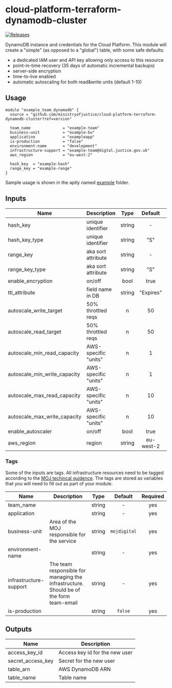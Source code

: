 # cloud-platform-terraform-dynamodb-cluster

[![Releases](https://img.shields.io/github/release/ministryofjustice/cloud-platform-terraform-dynamodb-cluster/all.svg?style=flat-square)](https://github.com/ministryofjustice/cloud-platform-terraform-dynamodb-cluster/releases)

DynamoDB instance and credentials for the Cloud Platform.
This module will create a "simple" (as opposed to a "global") table, with some safe defaults:
 - a dedicated IAM user and API key allowing only access to this resource
 - point-in-time recovery (35 days of automatic incremental backups)
 - server-side encryption
 - time-to-live enabled
 - automatic autoscaling for both read&write units (default 1-10)

## Usage

```hcl
module "example_team_dynamodb" {
  source = "github.com/ministryofjustice/cloud-platform-terraform-dynamodb-cluster?ref=version"

  team_name              = "example-team"
  business-unit          = "example-bu"
  application            = "exampleapp"
  is-production          = "false"
  environment-name       = "development"
  infrastructure-support = "example-team@digtal.justice.gov.uk"
  aws_region             = "eu-west-2"

  hash_key  = "example-hash"
  range_key = "example-range"
}
```

Sample usage is shown in the aptly named [example](example) folder.

## Inputs

| Name | Description | Type | Default | Required |
|------|-------------|:----:|:-----:|:-----:|
| hash_key |  unique identifier | string | - | yes |
| hash_key_type |  unique identifier | string | "S" | no |
| range_key | aka sort attribute | string | - | yes |
| range_key_type | aka sort attribute | string | "S" | no |
| enable_encryption | on/off | bool | true | no |
| ttl_attribute | field name in DB | string | "Expires" | no |
| autoscale_write_target | 50% throttled reqs | n | 50 | no |
| autoscale_read_target | 50% throttled reqs | n | 50 | no |
| autoscale_min_read_capacity | AWS-specific "units" | n | 1 | no |
| autoscale_min_write_capacity | AWS-specific "units" | n | 1 | no |
| autoscale_max_read_capacity | AWS-specific "units" | n | 10 | no |
| autoscale_max_write_capacity | AWS-specific "units" | n | 10 | no |
| enable_autoscaler | on/off | bool | true | no |
| aws_region | region | string | eu-west-2 | no |



### Tags

Some of the inputs are tags. All infrastructure resources need to be tagged according to the [MOJ techincal guidence](https://ministryofjustice.github.io/technical-guidance/standards/documenting-infrastructure-owners/#documenting-owners-of-infrastructure). The tags are stored as variables that you will need to fill out as part of your module.

| Name | Description | Type | Default | Required |
|------|-------------|:----:|:-----:|:-----:|
| team_name |  | string | - | yes |
| application |  | string | - | yes |
| business-unit | Area of the MOJ responsible for the service | string | `mojdigital` | yes |
| environment-name |  | string | - | yes |
| infrastructure-support | The team responsible for managing the infrastructure. Should be of the form team-email | string | - | yes |
| is-production |  | string | `false` | yes |

## Outputs

| Name | Description |
|------|-------------|
| access_key_id | Access key id for the new user |
| secret_access_key | Secret for the new user |
| table_arn | AWS DynamoDB ARN |
| table_name | Table name |
